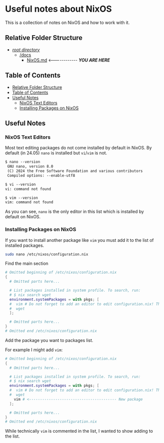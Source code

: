 # Useful notes about NixOS

This is a collection of notes on NixOS and how to work with it.

## Relative Folder Structure

- [*root directory*](../README.md)
  - [/docs](./README.md)
    - [NixOS.md](Nixos.md) <------------ ***YOU ARE HERE***

## Table of Contents

- [Relative Folder Structure](#relative-folder-structure)
- [Table of Contents](#table-of-contents)
- [Useful Notes](#useful-notes)
  - [NixOS Text Editors](#nixos-text-editors)
  - [Installing Packages on NixOS](#installing-packages-on-nixos)

## Useful Notes

### NixOS Text Editors

Most text editing packages do not come installed by default in NixOS.
By default (in 24.05) `nano` is installed but `vi`/`vim` is not.

```txt
$ nano --version
 GNU nano, version 8.0
 (C) 2024 the Free Software Foundation and various contributors
 Compiled options: --enable-utf8

$ vi --version
vi: command not found

$ vim --version
vim: command not found
```

As you can see, `nano` is the only editor in this list which is installed by default on NixOS.

### Installing Packages on NixOS

If you want to install another package like `vim` you must add it to the list of installed packages.

```bash
sudo nano /etc/nixos/configuration.nix
```

Find the main section

```nix
# Omitted beginning of /etc/nixos/configuration.nix
{
  # Omitted parts here...

  # List packages installed in system profile. To search, run:
  # $ nix search wget
  environment.systemPackages = with pkgs; [
  #  vim # Do not forget to add an editor to edit configuration.nix! The Nano editor is also installed by default.
  #  wget
  ];

  # Omitted parts here...
}
# Omitted end /etc/nixos/configuration.nix
```

Add the package you want to packages list.

For example I might add `vim`:

```nix
# Omitted beginning of /etc/nixos/configuration.nix
{
  # Omitted parts here...

  # List packages installed in system profile. To search, run:
  # $ nix search wget
  environment.systemPackages = with pkgs; [
  #  vim # Do not forget to add an editor to edit configuration.nix! The Nano editor is also installed by default.
  #  wget
    vim # <---------------------------------------- New package
  ];

  # Omitted parts here...
}
# Omitted end /etc/nixos/configuration.nix
```

While technically `vim` is commented in the list, I wanted to show adding to the list.

